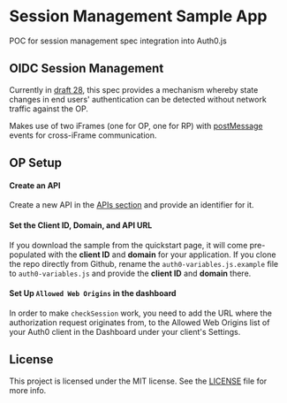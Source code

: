 # Session Management Sample App

POC for session management spec integration into Auth0.js

## OIDC Session Management

Currently in [draft 28](https://openid.net/specs/openid-connect-session-1_0.html#OPiframe), this spec provides a mechanism whereby state changes in end users' authentication can be detected without network traffic against the OP.

Makes use of two iFrames (one for OP, one for RP) with [postMessage](https://developer.mozilla.org/en-US/docs/Web/API/Window/postMessage) events for cross-iFrame communication.

## OP Setup

#### Create an API

Create a new API in the [APIs section](https://manage.auth0.com/#/apis) and provide an identifier for it.

#### Set the Client ID, Domain, and API URL

If you download the sample from the quickstart page, it will come pre-populated with the **client ID** and **domain** for your application. If you clone the repo directly from Github, rename the `auth0-variables.js.example` file to `auth0-variables.js` and provide the **client ID** and **domain** there.

#### Set Up `Allowed Web Origins` in the dashboard
In order to make `checkSession` work, you need to add the URL where the authorization request originates from, to the Allowed Web Origins list of your Auth0 client in the Dashboard under your client's Settings.

## License

This project is licensed under the MIT license. See the [LICENSE](LICENSE.txt) file for more info.
